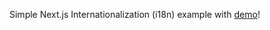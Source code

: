 Simple Next.js Internationalization (i18n) example with [demo](https://nextjs-i18n-esu.vercel.app/)! 
